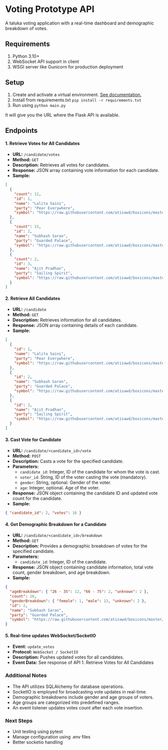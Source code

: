 # Voting Prototype API

A taluka voting application with a real-time dashboard and demographic breakdown of votes.

## Requirements

1. Python 3.10+
2. WebSocket API support in client
3. WSGI server like Gunicorn for production deployment

## Setup

1. Create and activate a virtual environment. [See documentation.](https://docs.python.org/3/library/venv.html#creating-virtual-environments)
2. Install from requirements.txt
   `pip install -r requirements.txt`
3. Run using `python main.py`

It will give you the URL where the Flask API is available.

## Endpoints

#### 1. Retrieve Votes for All Candidates

- **URL:** `/candidate/votes`
- **Method:** `GET`
- **Description:** Retrieves all votes for candidates.
- **Response:** JSON array containing vote information for each candidate.
- **Sample:**

```json
[
  {
    "count": 12,
    "id": 1,
    "name": "Lalita Saini",
    "party": "Pear Everywhere",
    "symbol": "https://raw.githubusercontent.com/atisawd/boxicons/master/svg/solid/bxs-pear.svg"
  },
  {
    "count": 15,
    "id": 2,
    "name": "Subhash Saran",
    "party": "Guarded Palace",
    "symbol": "https://raw.githubusercontent.com/atisawd/boxicons/master/svg/solid/bxs-shield-plus.svg"
  },
  {
    "count": 2,
    "id": 3,
    "name": "Ajit Pradhan",
    "party": "Sailing Spirit",
    "symbol": "https://raw.githubusercontent.com/atisawd/boxicons/master/svg/solid/bxs-brightness.svg"
  }
]
```

#### 2. Retrieve All Candidates

- **URL:** `/candidate`
- **Method:** `GET`
- **Description:** Retrieves information for all candidates.
- **Response:** JSON array containing details of each candidate.
- **Sample:**

```json
[
  {
    "id": 1,
    "name": "Lalita Saini",
    "party": "Pear Everywhere",
    "symbol": "https://raw.githubusercontent.com/atisawd/boxicons/master/svg/solid/bxs-pear.svg"
  },
  {
    "id": 2,
    "name": "Subhash Saran",
    "party": "Guarded Palace",
    "symbol": "https://raw.githubusercontent.com/atisawd/boxicons/master/svg/solid/bxs-shield-plus.svg"
  },
  {
    "id": 3,
    "name": "Ajit Pradhan",
    "party": "Sailing Spirit",
    "symbol": "https://raw.githubusercontent.com/atisawd/boxicons/master/svg/solid/bxs-brightness.svg"
  }
]
```

#### 3. Cast Vote for Candidate

- **URL:** `/candidate/<candidate_id>/vote`
- **Method:** `POST`
- **Description:** Casts a vote for the specified candidate.
- **Parameters:**
  - `candidate_id`: Integer, ID of the candidate for whom the vote is cast.
  - `voter_id`: String, ID of the voter casting the vote (mandatory).
  - `gender`: String, optional. Gender of the voter.
  - `age`: Integer, optional. Age of the voter.
- **Response:** JSON object containing the candidate ID and updated vote count for the candidate.
- **Sample:**

```json
{ "candidate_id": 2, "votes": 16 }
```

#### 4. Get Demographic Breakdown for a Candidate

- **URL:** `/candidate/<candidate_id>/breakdown`
- **Method:** `GET`
- **Description:** Provides a demographic breakdown of votes for the specified candidate.
- **Parameters:**
  - `candidate_id`: Integer, ID of the candidate.
- **Response:** JSON object containing candidate information, total vote count, gender breakdown, and age breakdown.
- **Sample:**

```json
{
  "ageBreakdown": { "26 - 35": 12, "66 - 75": 2, "unknown": 2 },
  "count": 16,
  "genderBreakdown": { "female": 1, "male": 13, "unknown": 2 },
  "id": 2,
  "name": "Subhash Saran",
  "party": "Guarded Palace",
  "symbol": "https://raw.githubusercontent.com/atisawd/boxicons/master/svg/solid/bxs-shield-plus.svg"
}
```

#### 5. Real-time updates WebSocket/SocketIO

- **Event:** `update_votes`
- **Protocol:** `WebSocket / SocketIO`
- **Description:** Pushes updated votes for all candidates.
- **Event Data:** See response of API 1. Retrieve Votes for All Candidates

### Additional Notes

- The API utilizes SQLAlchemy for database operations.
- SocketIO is employed for broadcasting vote updates in real-time.
- Demographic breakdowns include gender and age groups of voters.
- Age groups are categorized into predefined ranges.
- An event listener updates votes count after each vote insertion.

### Next Steps

- Unit testing using pytest
- Manage configuration using .env files
- Better socketio handling

